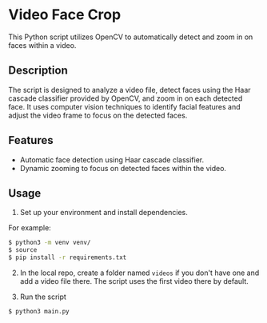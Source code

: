 # Video Face Crop

This Python script utilizes OpenCV to automatically detect and zoom in on faces within a video.

## Description

The script is designed to analyze a video file, detect faces using the Haar cascade classifier provided by OpenCV, and zoom in on each detected face. It uses computer vision techniques to identify facial features and adjust the video frame to focus on the detected faces.

## Features

- Automatic face detection using Haar cascade classifier.
- Dynamic zooming to focus on detected faces within the video.

## Usage

1. Set up your environment and install dependencies. 

For example:

```bash
$ python3 -m venv venv/
$ source
$ pip install -r requirements.txt
```

2. In the local repo, create a folder named `videos` if you don't have one and add a video file there. The script uses the first video there by default.

<!-- Empty line -->
3. Run the script

```bash
$ python3 main.py
```

